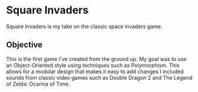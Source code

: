 # Square Invaders
Square Invaders is my take on the classic space invaders game. 

## Objective
This is the first game I've created from the ground up. 
My goal was to use an Object-Oriented style using techniques such as Polymorphism.
This allows for a modular design that makes it easy to add changes
I included sounds from classic video games such as Double Dragon 2 and The Legend of Zelda: Ocarina of Time.
